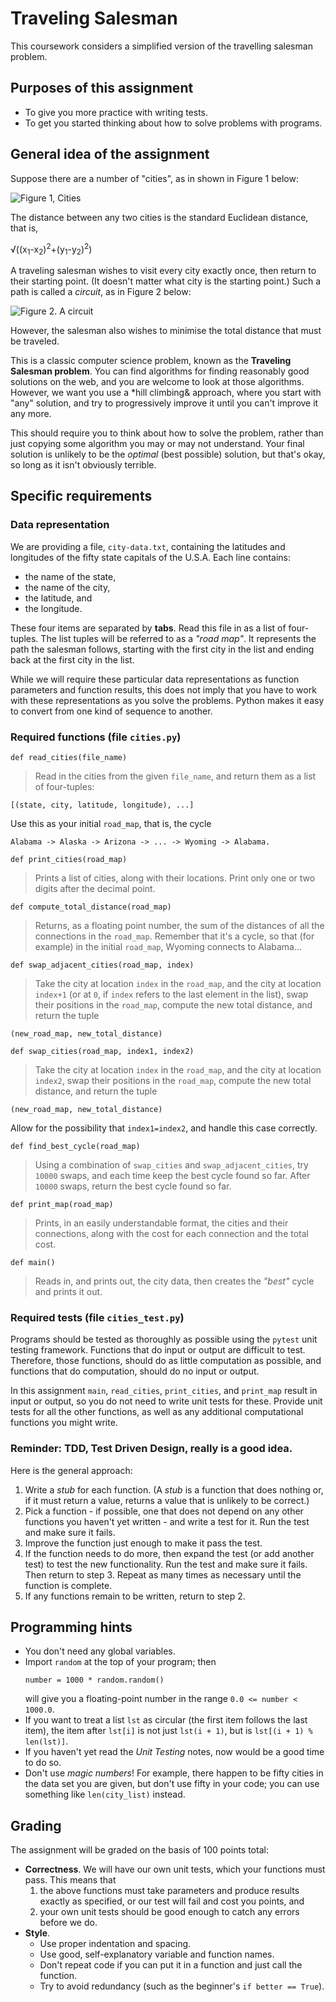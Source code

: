# Traveling Salesman

This coursework considers a simplified version of the travelling salesman problem.

## Purposes of this assignment

- To give you more practice with writing tests.
- To get you started thinking about how to solve problems with programs.

## General idea of the assignment

Suppose there are a number of "cities", as in shown in Figure 1 below:

![Figure 1, Cities](cities.png)

The distance between any two cities is the standard Euclidean distance, that is, 

√((x<sub>1</sub>-x<sub>2</sub>)<sup>2</sup>+(y<sub>1</sub>-y<sub>2</sub>)<sup>2</sup>)

A traveling salesman wishes to visit every city exactly once, 
then return to their starting point. (It doesn't matter what city is 
the starting point.) Such a path is called a *circuit*, 
as in Figure 2 below:

![Figure 2. A circuit](circuit.png)

However, the salesman also wishes to minimise the total distance that 
must be traveled.

This is a classic computer science problem, known as the 
**Traveling Salesman problem**. You can find algorithms for 
finding reasonably good solutions on the web, and you are welcome to look 
at those algorithms. However, we want you use a *hill climbing& approach, 
where you start with "any" solution, and try to progressively improve 
it until you can't improve it any more.

This should require you to think about how to solve the problem, 
rather than just copying some algorithm you may or may not understand. 
Your final solution is unlikely to be the *optimal* 
(best possible) solution, but that's okay, so long as it isn't 
obviously terrible.

## Specific requirements

### Data representation

We are providing a file, `city-data.txt`, containing the 
latitudes and longitudes of the fifty state capitals of the U.S.A. 
Each line contains:
- the name of the state, 
- the name of the city, 
- the latitude, and 
- the longitude. 

These four items are separated by **tabs**. 
Read this file in as a list of four-tuples.
The list tuples will be referred to as a *"road map"*. 
It represents the path the salesman follows, starting with the 
first city in the list and ending back at the first city in the list.

While we will require these particular data representations as 
function parameters and function results, this does not imply that 
you have to work with these representations as you solve the problems.
Python makes it easy to convert from one kind of sequence to another.

### Required functions (file `cities.py`)

`def read_cities(file_name)`
>  Read in the cities from the given `file_name`, and return 
>  them as a list of four-tuples: 
  ```
  [(state, city, latitude, longitude), ...] 
  ```
  Use this as your initial `road_map`, that is, the cycle 
  ```
  Alabama -> Alaska -> Arizona -> ... -> Wyoming -> Alabama.
  ```
  
`def print_cities(road_map)`
> Prints a list of cities, along with their locations. 
> Print only one or two digits after the decimal point.

`def compute_total_distance(road_map)`
> Returns, as a floating point number, the sum of the distances of all 
> the connections in the `road_map`. Remember that it's a cycle, so that 
> (for example) in the initial `road_map`, Wyoming connects to Alabama...

`def swap_adjacent_cities(road_map, index)`
> Take the city at location `index` in the `road_map`, and the city at 
> location `index+1` (or at `0`, if `index` refers to the last element 
> in the list), swap their positions in the `road_map`, compute the 
> new total distance, and 
> return the tuple 
```
(new_road_map, new_total_distance)
```

`def swap_cities(road_map, index1, index2)`
> Take the city at location `index` in the `road_map`, and the 
> city at location `index2`, swap their positions in the `road_map`, 
> compute the new total distance, and return the tuple 
```
(new_road_map, new_total_distance)
``` 
Allow for the possibility that `index1=index2`, 
and handle this case correctly.

`def find_best_cycle(road_map)`
> Using a combination of `swap_cities` and `swap_adjacent_cities`, 
> try `10000` swaps, and each time keep the best cycle found so far. 
> After `10000` swaps, return the best cycle found so far.

`def print_map(road_map)`
> Prints, in an easily understandable format, the cities and 
> their connections, along with the cost for each connection 
> and the total cost.

`def main()`
> Reads in, and prints out, the city data, then creates the *"best"* 
cycle and prints it out.

### Required tests (file `cities_test.py`)

Programs should be tested as thoroughly as possible using 
the `pytest` unit testing framework. Functions that do input or output 
are difficult to test. Therefore, those functions, should do as little 
computation as possible, and functions that do computation, should do no 
input or output.

In this assignment `main`, `read_cities`, `print_cities`, and 
`print_map` result in input or output, so you do not need to 
write unit tests for these. Provide unit tests for all the 
other functions, as well as any additional computational 
functions you might write.

### Reminder: TDD, Test Driven Design, really is a good idea. 

Here is the general approach:

1. Write a *stub* for each function. 
   (A *stub* is a function that does nothing or, if it must return a 
   value, returns a value that is unlikely to be correct.)
2. Pick a function - if possible, one that does not depend on any other 
   functions you haven't yet written - and write a test for it. 
   Run the test and make sure it fails.
3. Improve the function just enough to make it pass the test.
4. If the function needs to do more, then expand the test 
   (or add another test) to test the new functionality. 
   Run the test and make sure it fails. Then return to step 3. 
   Repeat as many times as necessary until the function is complete.
5. If any functions remain to be written, return to step 2.

## Programming hints

- You don't need any global variables.
- Import `random` at the top of your program; then 
  ```
  number = 1000 * random.random() 
  ```
  will give you a floating-point number in the 
  range `0.0 <= number < 1000.0`.
- If you want to treat a list `lst` as circular (the first item 
  follows the last item), the item after `lst[i]` is not just `lst(i + 1)`,
  but is `lst[(i + 1) % len(lst)]`.
- If you haven't yet read the *Unit Testing* notes, 
  now would be a good time to do so.
- Don't use *magic numbers*! For example, there happen to be fifty 
  cities in the data set you are given, but don't use fifty in your 
  code;  you can use something like `len(city_list)` instead.
  
## Grading

The assignment will be graded on the basis of 100 points total:

- **Correctness**. We will have our own unit tests, 
  which your functions must pass. This means that 
  1. the above functions must take parameters and produce results 
     exactly as specified, or our test will fail and cost you points, and
  2. your own unit tests should be good enough to catch any errors 
     before we do.
- **Style**.
  - Use proper indentation and spacing. 
  - Use good, self-explanatory variable and function names. 
  - Don't repeat code if you can put it in a function and just call 
    the function.  
  - Try to avoid redundancy (such as the beginner's `if better == True`).